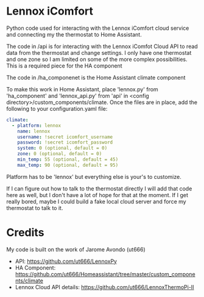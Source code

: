 # Lennox iComfort
Python code used for interacting with the Lennox iComfort cloud service and connecting my the thermostat to Home Assistant.

The code in /api is for interacting with the Lennox iComfot Cloud API to read data from the thermostat and change settings. I only have one thermostat and one zone so I am limited on some of the more complex possibilities.  This is a required piece for the HA component

The code in /ha_componenet is the Home Assistant climate component

To make this work in Home Assistant, place 'lennox.py' from 'ha_component' and 'lennox_api.py' from 'api' in &lt;config directory&gt;/custom_components/climate.  Once the files are in place, add the following to your configuration.yaml file:
```yaml
climate:
  - platform: lennox
    name: lennox
    username: !secret icomfort_username
    password: !secret icomfort_password
    system: 0 (optional, default = 0)
    zone: 0 (optional, default = 0)
    min_temp: 55 (optional, default = 45)
    max_temp: 90 (optional, default = 95)
```
Platform has to be 'lennox' but everything else is your's to customize.

If I can figure out how to talk to the thermostat directly I will add that code here as well, but I don't have a lot of hope for that at the moment.  If I get really bored, maybe I could build a fake local cloud server and force my thermostat to talk to it.


# Credits
My code is built on the work of Jarome Avondo (ut666)
* API: https://github.com/ut666/LennoxPy
* HA Component: https://github.com/ut666/Homeassistant/tree/master/custom_components/climate
* Lennox Cloud API details: https://github.com/ut666/LennoxThermoPi-II
